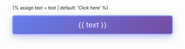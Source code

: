 {% assign text = text | default: 'Click here' %}<div>
<a href="{{ url }}" style="
display: block;
margin: 1rem 0;
text-align: center;
padding: 14px 28px;
border: 2px solid #667eea;
background: linear-gradient(135deg, #667eea 0%, #764ba2 100%);
border-radius: 6px;
color: white;
text-decoration: none;
box-shadow: 0 8px 25px rgba(102, 126, 234, 0.4), 0 4px 10px rgba(118, 75, 162, 0.2), inset 1px 1px 0 #90a2ff;
font-size: 1.6em;
">{{ text }}</a>
</div>